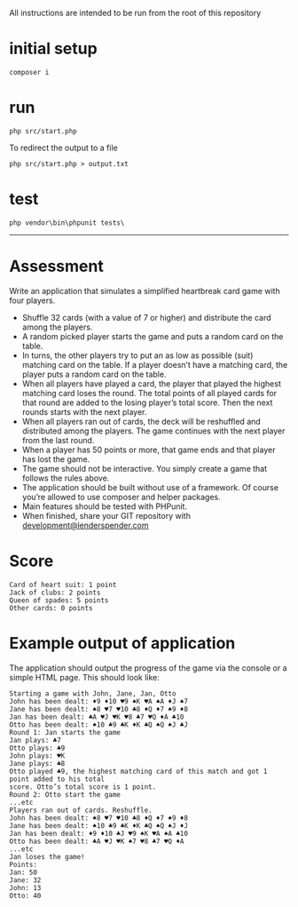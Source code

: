 All instructions are intended to be run from the root of this repository

# initial setup

`composer i`

# run

`php src/start.php`

To redirect the output to a file

`php src/start.php > output.txt`

# test

`php vendor\bin\phpunit tests\`

---

# Assessment

Write an application that simulates a simplified heartbreak card game with four players.

- Shuffle 32 cards (with a value of 7 or higher) and distribute the card among the players.
- A random picked player starts the game and puts a random card on the table.
- In turns, the other players try to put an as low as possible (suit) matching card on the
  table. If a player doesn’t have a matching card, the player puts a random card on the
  table.
- When all players have played a card, the player that played the highest matching card
  loses the round. The total points of all played cards for that round are added to the
  losing player’s total score. Then the next rounds starts with the next player.
- When all players ran out of cards, the deck will be reshuffled and distributed among the
  players. The game continues with the next player from the last round.
- When a player has 50 points or more, that game ends and that player has lost the
  game.
- The game should not be interactive. You simply create a game that follows the rules
  above.
- The application should be built without use of a framework. Of course you’re allowed to
  use composer and helper packages.
- Main features should be tested with PHPunit.
- When finished, share your GIT repository with development@lenderspender.com

# Score

```
Card of heart suit: 1 point
Jack of clubs: 2 points
Queen of spades: 5 points
Other cards: 0 points
```

# Example output of application

The application should output the progress of the game via the console or a simple HTML
page. This should look like:

```
Starting a game with John, Jane, Jan, Otto
John has been dealt: ♦9 ♦10 ♥9 ♠K ♥A ♠A ♦J ♠7
Jane has been dealt: ♠8 ♥7 ♥10 ♣8 ♦Q ♦7 ♠9 ♦8
Jan has been dealt: ♣A ♥J ♥K ♥8 ♣7 ♥Q ♦A ♣10
Otto has been dealt: ♠10 ♣9 ♣K ♦K ♣Q ♠Q ♠J ♣J
Round 1: Jan starts the game
Jan plays: ♣7
Otto plays: ♣9
John plays: ♥K
Jane plays: ♣8
Otto played ♣9, the highest matching card of this match and got 1 point added to his total
score. Otto’s total score is 1 point.
Round 2: Otto start the game
...etc
Players ran out of cards. Reshuffle.
John has been dealt: ♠8 ♥7 ♥10 ♣8 ♦Q ♦7 ♠9 ♦8
Jane has been dealt: ♠10 ♣9 ♣K ♦K ♣Q ♠Q ♠J ♦J
Jan has been dealt: ♦9 ♦10 ♣J ♥9 ♠K ♥A ♠A ♣10
Otto has been dealt: ♣A ♥J ♥K ♠7 ♥8 ♣7 ♥Q ♦A
...etc
Jan loses the game!
Points:
Jan: 50
Jane: 32
John: 13
Otto: 40
```